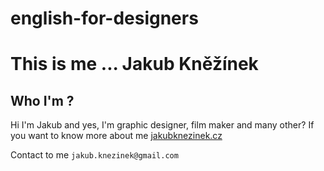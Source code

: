 # english-for-designers
# This is me ... Jakub Kněžínek

## Who I'm ?

Hi I'm Jakub and yes, I'm graphic designer, film maker and many other?
If you want to know more about me [jakubknezinek.cz](https://jakubknezinek.cz)

Contact to me `jakub.knezinek@gmail.com`
